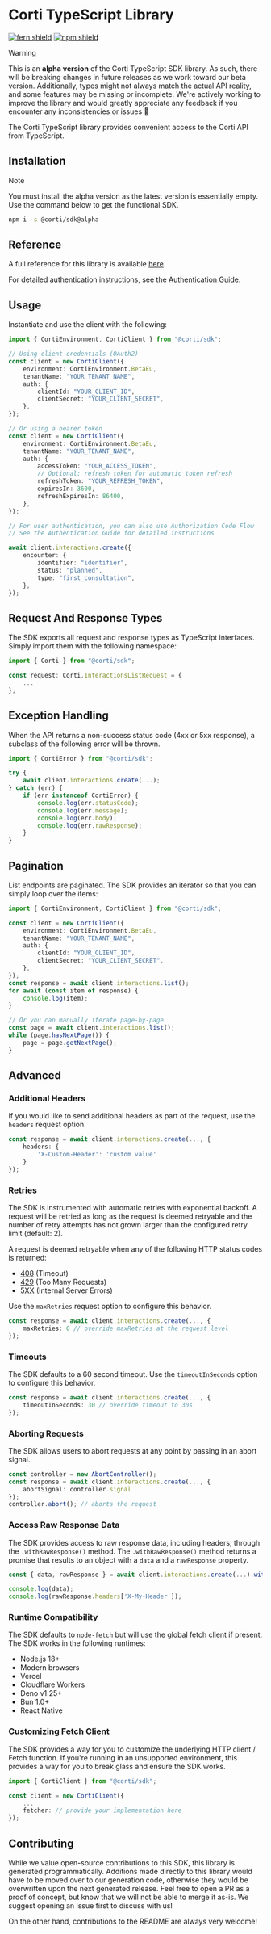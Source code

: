 # Corti TypeScript Library

[![fern shield](https://img.shields.io/badge/%F0%9F%8C%BF-Built%20with%20Fern-brightgreen)](https://buildwithfern.com?utm_source=github&utm_medium=github&utm_campaign=readme&utm_source=https%3A%2F%2Fgithub.com%2Fcorticph%2Fcorti-sdk-typescript)
[![npm shield](https://img.shields.io/npm/v/@corti/sdk)](https://www.npmjs.com/package/@corti/sdk)

> [!WARNING]
> This is an **alpha version** of the Corti TypeScript SDK library. As such, there will be breaking changes in future releases as we work toward our beta version. Additionally, types might not always match the actual API reality, and some features may be missing or incomplete. We're actively working to improve the library and would greatly appreciate any feedback if you encounter any inconsistencies or issues 💚

The Corti TypeScript library provides convenient access to the Corti API from TypeScript.

## Installation

> [!NOTE]
> You must install the alpha version as the latest version is essentially empty. Use the command below to get the functional SDK.

```sh
npm i -s @corti/sdk@alpha
```

## Reference

A full reference for this library is available [here](REFERENCE-latest.md).

For detailed authentication instructions, see the [Authentication Guide](./AUTHENTICATION.md).

## Usage

Instantiate and use the client with the following:

```typescript
import { CortiEnvironment, CortiClient } from "@corti/sdk";

// Using client credentials (OAuth2)
const client = new CortiClient({
    environment: CortiEnvironment.BetaEu,
    tenantName: "YOUR_TENANT_NAME",
    auth: {
        clientId: "YOUR_CLIENT_ID",
        clientSecret: "YOUR_CLIENT_SECRET",
    },
});

// Or using a bearer token
const client = new CortiClient({
    environment: CortiEnvironment.BetaEu,
    tenantName: "YOUR_TENANT_NAME",
    auth: {
        accessToken: "YOUR_ACCESS_TOKEN",
        // Optional: refresh token for automatic token refresh
        refreshToken: "YOUR_REFRESH_TOKEN",
        expiresIn: 3600,
        refreshExpiresIn: 86400,
    },
});

// For user authentication, you can also use Authorization Code Flow
// See the Authentication Guide for detailed instructions

await client.interactions.create({
    encounter: {
        identifier: "identifier",
        status: "planned",
        type: "first_consultation",
    },
});
```

## Request And Response Types

The SDK exports all request and response types as TypeScript interfaces. Simply import them with the
following namespace:

```typescript
import { Corti } from "@corti/sdk";

const request: Corti.InteractionsListRequest = {
    ...
};
```

## Exception Handling

When the API returns a non-success status code (4xx or 5xx response), a subclass of the following error
will be thrown.

```typescript
import { CortiError } from "@corti/sdk";

try {
    await client.interactions.create(...);
} catch (err) {
    if (err instanceof CortiError) {
        console.log(err.statusCode);
        console.log(err.message);
        console.log(err.body);
        console.log(err.rawResponse);
    }
}
```

## Pagination

List endpoints are paginated. The SDK provides an iterator so that you can simply loop over the items:

```typescript
import { CortiEnvironment, CortiClient } from "@corti/sdk";

const client = new CortiClient({
    environment: CortiEnvironment.BetaEu,
    tenantName: "YOUR_TENANT_NAME",
    auth: {
        clientId: "YOUR_CLIENT_ID",
        clientSecret: "YOUR_CLIENT_SECRET",
    },
});
const response = await client.interactions.list();
for await (const item of response) {
    console.log(item);
}

// Or you can manually iterate page-by-page
const page = await client.interactions.list();
while (page.hasNextPage()) {
    page = page.getNextPage();
}
```

## Advanced

### Additional Headers

If you would like to send additional headers as part of the request, use the `headers` request option.

```typescript
const response = await client.interactions.create(..., {
    headers: {
        'X-Custom-Header': 'custom value'
    }
});
```

### Retries

The SDK is instrumented with automatic retries with exponential backoff. A request will be retried as long
as the request is deemed retryable and the number of retry attempts has not grown larger than the configured
retry limit (default: 2).

A request is deemed retryable when any of the following HTTP status codes is returned:

- [408](https://developer.mozilla.org/en-US/docs/Web/HTTP/Status/408) (Timeout)
- [429](https://developer.mozilla.org/en-US/docs/Web/HTTP/Status/429) (Too Many Requests)
- [5XX](https://developer.mozilla.org/en-US/docs/Web/HTTP/Status/500) (Internal Server Errors)

Use the `maxRetries` request option to configure this behavior.

```typescript
const response = await client.interactions.create(..., {
    maxRetries: 0 // override maxRetries at the request level
});
```

### Timeouts

The SDK defaults to a 60 second timeout. Use the `timeoutInSeconds` option to configure this behavior.

```typescript
const response = await client.interactions.create(..., {
    timeoutInSeconds: 30 // override timeout to 30s
});
```

### Aborting Requests

The SDK allows users to abort requests at any point by passing in an abort signal.

```typescript
const controller = new AbortController();
const response = await client.interactions.create(..., {
    abortSignal: controller.signal
});
controller.abort(); // aborts the request
```

### Access Raw Response Data

The SDK provides access to raw response data, including headers, through the `.withRawResponse()` method.
The `.withRawResponse()` method returns a promise that results to an object with a `data` and a `rawResponse` property.

```typescript
const { data, rawResponse } = await client.interactions.create(...).withRawResponse();

console.log(data);
console.log(rawResponse.headers['X-My-Header']);
```

### Runtime Compatibility

The SDK defaults to `node-fetch` but will use the global fetch client if present. The SDK works in the following
runtimes:

- Node.js 18+
- Modern browsers
- Vercel
- Cloudflare Workers
- Deno v1.25+
- Bun 1.0+
- React Native

### Customizing Fetch Client

The SDK provides a way for you to customize the underlying HTTP client / Fetch function. If you're running in an
unsupported environment, this provides a way for you to break glass and ensure the SDK works.

```typescript
import { CortiClient } from "@corti/sdk";

const client = new CortiClient({
    ...
    fetcher: // provide your implementation here
});
```

## Contributing

While we value open-source contributions to this SDK, this library is generated programmatically.
Additions made directly to this library would have to be moved over to our generation code,
otherwise they would be overwritten upon the next generated release. Feel free to open a PR as
a proof of concept, but know that we will not be able to merge it as-is. We suggest opening
an issue first to discuss with us!

On the other hand, contributions to the README are always very welcome!
